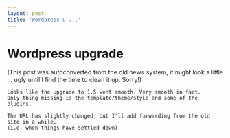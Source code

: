 ```yaml
---
layout: post
title: "Wordpress u ..."
---
```

<h1>Wordpress upgrade</h1>
(This post was autoconverted from the old news system,
it might look a little ... ugly until I find the time
to clean it up.
Sorry!)

    Looks like the upgrade to 1.5 went smooth. Very smooth in fact.
    Only thing missing is the template/theme/style and some of the plugins.
    
    The URL has slightly changed, but I'll add forwarding from the old site in a while.
    (i.e. when things have settled down)
    

